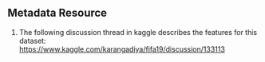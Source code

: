 ## Metadata Resource

1. The following discussion thread in kaggle describes the features for this dataset:\
https://www.kaggle.com/karangadiya/fifa19/discussion/133113